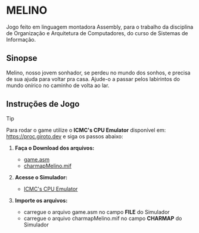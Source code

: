 # MELINO
Jogo feito em linguagem montadora Assembly, para o trabalho da disciplina de Organização e Arquitetura de Computadores, do curso de Sistemas de Informação.

<!-- Segui o link para o vídeo de apresentação do jogo: https://youtu.be/AElWdCMTz2E -->

## Sinopse
Melino, nosso jovem sonhador, se perdeu no mundo dos sonhos, e precisa de sua ajuda para voltar pra casa. Ajude-o a passar pelos labirintos do mundo onírico no caminho de volta ao lar.

## Instruções de Jogo
> [!TIP]
> Para rodar o game utilize o **ICMC's CPU Emulator** disponível em: https://proc.giroto.dev e siga os passos abaixo:

1. **Faça o Download dos arquivos:**   
   * [game.asm](game.asm)
   * [charmapMelino.mif](charmapMelino.mif)
     

2. **Acesse o Simulador:**
   * [ICMC's CPU Emulator](https://proc.giroto.dev)


3. **Importe os arquivos:**
   * carregue o arquivo game.asm no campo **FILE** do Simulador
   * carregue o arquivo charmapMelino.mif no campo **CHARMAP** do Simulador
